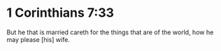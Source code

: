 # 1 Corinthians 7:33

But he that is married careth for the things that are of the world, how he may please [his] wife.